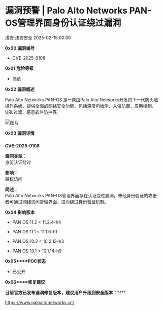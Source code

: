 #  漏洞预警 | Palo Alto Networks PAN-OS管理界面身份认证绕过漏洞   
浅安  浅安安全   2025-02-15 00:00  
  
**0x00 漏洞编号**  
- CVE-2025-0108  
  
**0x01 危险等级**  
- 高危  
  
**0x02 漏洞概述**  
  
Palo Alto Networks PAN-OS 是一款由Palo Alto Networks开发的下一代防火墙操作系统，提供全面的网络安全功能，包括深度包检测、入侵防御、应用控制、URL过滤、恶意软件防护等。  
  
![图片](https://mmbiz.qpic.cn/sz_mmbiz_png/7stTqD182SVWUkxxltiaJdA3BTAAzJwUKC9GCSQ2ZjAicD6UDCRZaL8VSWqokSlA1wjrPXxauJfOwzxToSibgRSSw/640?wx_fmt=png&from=appmsg "")  
  
**0x03 漏洞详情**  
###   
  
**CVE-2025-0108**  
  
**漏洞类型：**  
身份认证绕过  
  
**影响：**  
越权访问  
  
**简述：**  
Palo Alto Networks PAN-OS管理界面存在认证绕过漏洞，未经身份验证的攻击者可通过网络访问管理界面，进而绕过身份验证机制。  
  
**0x04 影响版本**  
- PAN OS 11.2 < 11.2.4-h4  
  
- PAN OS 11.1 < 11.1.6-h1  
  
- PAN OS 10.2 < 10.2.13-h3  
  
- PAN OS 10.1 < 10.1.14-h9  
  
**0x05****POC状态**  
- 已公开  
  
**0x06****修复建议**  
  
******目前官方已发布漏洞修复版本，建议用户升级到安全版本****：******  
  
https://www.paloaltonetworks.cn/  
  
  
  
